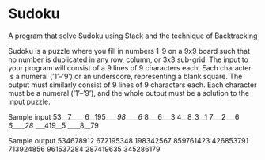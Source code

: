 # Sudoku
A program that solve Sudoku using Stack and the technique of Backtracking

Sudoku is a puzzle where you fill in numbers 1-9 on a 9x9 board such that no number is duplicated in any row, column, or 3x3 sub-grid. The input to your program will consist of a 9 lines of 9 characters each. Each character is a numeral (’1’–’9’) or an underscore, representing a blank square. The output must similarly consist of 9 lines of 9 characters each. Each character must be a numeral (’1’–’9’), and the whole output must be a solution to the input puzzle.

  Sample input
      53__7____
      6__195___
      _98____6_
      8___6___3
      4__8_3__1
      7___2___6
      _6____28_
      ___419__5
      ____8__79

   Sample output
      534678912
      672195348
      198342567
      859761423
      426853791
      713924856
      961537284
      287419635
      345286179

